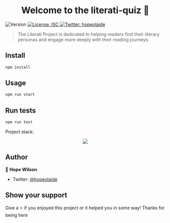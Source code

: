 <h1 align="center">Welcome to the literati-quiz 👋</h1>
<p>
  <img alt="Version" src="https://img.shields.io/badge/version-1.0.0-blue.svg?cacheSeconds=2592000" />
  <a href="#" target="_blank">
    <img alt="License: ISC" src="https://img.shields.io/badge/License-ISC-yellow.svg" />
  </a>
  <a href="https://twitter.com/hopeolaide" target="_blank">
    <img alt="Twitter: hopeolaide" src="https://img.shields.io/twitter/follow/hopeolaide.svg?style=social" />
  </a>
</p>

> The Literati Project is dedicated to helping readers find their literary personas and engage more deeply with their reading journeys.

## Install

```sh
npm install
```

## Usage

```sh
npm run start
```

## Run tests

```sh
npm run test
```

Project stack:

<p align="center">
  <a href="https://skillicons.dev">
    <img src="https://skillicons.dev/icons?i=js,aws,nodejs,express,git,html,css,postman,mysql,sass,bootstrap,jest,linux,vscode&perline=17" />
  </a>
</p>




## Author

👤 **Hope Wilson**

* Twitter: [@hopeolaide](https://twitter.com/hopeolaide)

## Show your support

 Give a ⭐️ if you enjoyed this project or it helped you in some way! 
Thanks for being here 